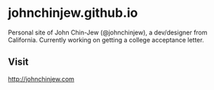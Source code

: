 # johnchinjew.github.io
Personal site of John Chin-Jew (@johnchinjew), a dev/designer from California. Currently working on getting a college acceptance letter.

## Visit
http://johnchinjew.com
